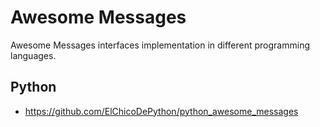 # Awesome Messages

Awesome Messages interfaces implementation in different programming languages.

## Python
- https://github.com/ElChicoDePython/python_awesome_messages
